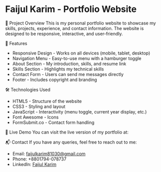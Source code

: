 # Faijul Karim - Portfolio Website

📌 Project Overview
This is my personal portfolio website to showcase my skills, projects, experience, and contact information. The website is designed to be responsive, interactive, and user-friendly.

🚀 Features
- Responsive Design - Works on all devices (mobile, tablet, desktop)
- Navigation Menu - Easy-to-use menu with a hamburger toggle
- About Section - My introduction, skills, and resume link
- Skills Section - Highlights my technical skills
- Contact Form - Users can send me messages directly
- Footer - Includes copyright and branding

🛠️ Technologies Used
- HTML5 - Structure of the website
- CSS3 - Styling and layout
- JavaScript - Interactivity (menu toggle, current year display, etc.)
- Font Awesome - Icons
- FormSubmit.co - Contact form handling

🔗 Live Demo
You can visit the live version of my portfolio at:


📬 Contact
If you have any queries, feel free to reach out to me:
- Email: faijulkarim81030@gmail.com
- Phone: +8801794-078737
- LinkedIn: [Faijul Karim](https://www.linkedin.com/in/faijulkarim)

